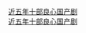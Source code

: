   
[近五年十部良心国产剧](http://www.dianyue.me/archives/986/uuubxvfyt88a9v0k/)  
[近五年十部良心国产剧](http://www.dianyue.me/archives/986/uuubxvfyt88a9v0k/)